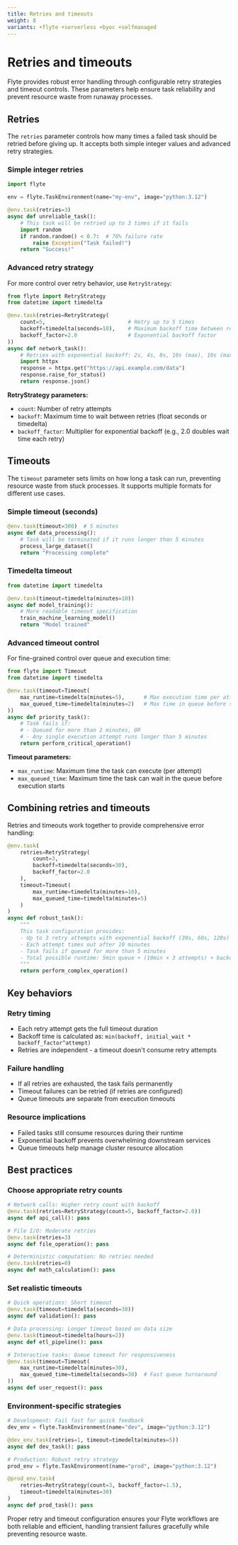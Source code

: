 ```yaml
---
title: Retries and timeouts
weight: 8
variants: +flyte +serverless +byoc +selfmanaged
---
```


# Retries and timeouts

Flyte provides robust error handling through configurable retry strategies and timeout controls. These parameters help ensure task reliability and prevent resource waste from runaway processes.

## Retries

The `retries` parameter controls how many times a failed task should be retried before giving up. It accepts both simple integer values and advanced retry strategies.

### Simple integer retries

```python
import flyte

env = flyte.TaskEnvironment(name="my-env", image="python:3.12")

@env.task(retries=3)
async def unreliable_task():
    # This task will be retried up to 3 times if it fails
    import random
    if random.random() < 0.7:  # 70% failure rate
        raise Exception("Task failed!")
    return "Success!"
```

### Advanced retry strategy

For more control over retry behavior, use `RetryStrategy`:

```python
from flyte import RetryStrategy
from datetime import timedelta

@env.task(retries=RetryStrategy(
    count=5,                          # Retry up to 5 times
    backoff=timedelta(seconds=10),    # Maximum backoff time between retries
    backoff_factor=2.0                # Exponential backoff factor
))
async def network_task():
    # Retries with exponential backoff: 2s, 4s, 8s, 10s (max), 10s (max)
    import httpx
    response = httpx.get("https://api.example.com/data")
    response.raise_for_status()
    return response.json()
```

**RetryStrategy parameters:**
- `count`: Number of retry attempts
- `backoff`: Maximum time to wait between retries (float seconds or timedelta)
- `backoff_factor`: Multiplier for exponential backoff (e.g., 2.0 doubles wait time each retry)

## Timeouts

The `timeout` parameter sets limits on how long a task can run, preventing resource waste from stuck processes. It supports multiple formats for different use cases.

### Simple timeout (seconds)

```python
@env.task(timeout=300)  # 5 minutes
async def data_processing():
    # Task will be terminated if it runs longer than 5 minutes
    process_large_dataset()
    return "Processing complete"
```

### Timedelta timeout

```python
from datetime import timedelta

@env.task(timeout=timedelta(minutes=10))
async def model_training():
    # More readable timeout specification
    train_machine_learning_model()
    return "Model trained"
```

### Advanced timeout control

For fine-grained control over queue and execution time:

```python
from flyte import Timeout
from datetime import timedelta

@env.task(timeout=Timeout(
    max_runtime=timedelta(minutes=5),      # Max execution time per attempt
    max_queued_time=timedelta(minutes=2)   # Max time in queue before starting
))
async def priority_task():
    # Task fails if:
    # - Queued for more than 2 minutes, OR
    # - Any single execution attempt runs longer than 5 minutes
    return perform_critical_operation()
```

**Timeout parameters:**
- `max_runtime`: Maximum time the task can execute (per attempt)
- `max_queued_time`: Maximum time the task can wait in the queue before execution starts

## Combining retries and timeouts

Retries and timeouts work together to provide comprehensive error handling:

```python
@env.task(
    retries=RetryStrategy(
        count=3,
        backoff=timedelta(seconds=30),
        backoff_factor=2.0
    ),
    timeout=Timeout(
        max_runtime=timedelta(minutes=10),
        max_queued_time=timedelta(minutes=5)
    )
)
async def robust_task():
    """
    This task configuration provides:
    - Up to 3 retry attempts with exponential backoff (30s, 60s, 120s)
    - Each attempt times out after 10 minutes
    - Task fails if queued for more than 5 minutes
    - Total possible runtime: 5min queue + (10min × 3 attempts) + backoff time
    """
    return perform_complex_operation()
```

## Key behaviors

### Retry timing
- Each retry attempt gets the full timeout duration
- Backoff time is calculated as: `min(backoff, initial_wait * backoff_factor^attempt)`
- Retries are independent - a timeout doesn't consume retry attempts

### Failure handling
- If all retries are exhausted, the task fails permanently
- Timeout failures can be retried (if retries are configured)
- Queue timeouts are separate from execution timeouts

### Resource implications
- Failed tasks still consume resources during their runtime
- Exponential backoff prevents overwhelming downstream services
- Queue timeouts help manage cluster resource allocation

## Best practices

### Choose appropriate retry counts
```python
# Network calls: Higher retry count with backoff
@env.task(retries=RetryStrategy(count=5, backoff_factor=2.0))
async def api_call(): pass

# File I/O: Moderate retries
@env.task(retries=3)
async def file_operation(): pass

# Deterministic computation: No retries needed
@env.task(retries=0)
async def math_calculation(): pass
```

### Set realistic timeouts
```python
# Quick operations: Short timeout
@env.task(timeout=timedelta(seconds=30))
async def validation(): pass

# Data processing: Longer timeout based on data size
@env.task(timeout=timedelta(hours=2))
async def etl_pipeline(): pass

# Interactive tasks: Queue timeout for responsiveness
@env.task(timeout=Timeout(
    max_runtime=timedelta(minutes=30),
    max_queued_time=timedelta(seconds=30)  # Fast queue turnaround
))
async def user_request(): pass
```

### Environment-specific strategies
```python
# Development: Fail fast for quick feedback
dev_env = flyte.TaskEnvironment(name="dev", image="python:3.12")

@dev_env.task(retries=1, timeout=timedelta(minutes=5))
async def dev_task(): pass

# Production: Robust retry strategy
prod_env = flyte.TaskEnvironment(name="prod", image="python:3.12")

@prod_env.task(
    retries=RetryStrategy(count=3, backoff_factor=1.5),
    timeout=timedelta(minutes=30)
)
async def prod_task(): pass
```

Proper retry and timeout configuration ensures your Flyte workflows are both reliable and efficient, handling transient failures gracefully while preventing resource waste.